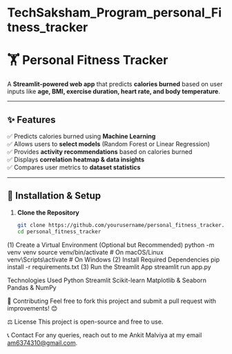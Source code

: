 # TechSaksham_Program_personal_Fitness_tracker


# 🏋️ Personal Fitness Tracker  

A **Streamlit-powered web app** that predicts **calories burned** based on user inputs like **age, BMI, exercise duration, heart rate, and body temperature**.  

---

## ✨ Features  
✅ Predicts calories burned using **Machine Learning**  
✅ Allows users to **select models** (Random Forest or Linear Regression)  
✅ Provides **activity recommendations** based on calories burned  
✅ Displays **correlation heatmap & data insights**  
✅ Compares user metrics to **dataset statistics**  

---

## 🚀 Installation & Setup  

1. **Clone the Repository**  
   ```bash
   git clone https://github.com/yourusername/personal_fitness_tracker.git
   cd personal_fitness_tracker

(1) Create a Virtual Environment (Optional but Recommended)
python -m venv venv
source venv/bin/activate  # On macOS/Linux
venv\\Scripts\\activate  # On Windows
(2) Install Required Dependencies
pip install -r requirements.txt
(3) Run the Streamlit App
 streamlit run app.py

Technologies Used
Python
Streamlit
Scikit-learn
Matplotlib & Seaborn
Pandas & NumPy

📌 Contributing
Feel free to fork this project and submit a pull request with improvements! 😊

⚖️ License
This project is open-source and free to use.

📞 Contact
For any queries, reach out to me Ankit Malviya at my email am6374310@gmail.com.

